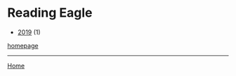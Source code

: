 # Reading Eagle

  * [2019](./reading-eagle-2019.md) (1)

[homepage](https://www.readingeagle.com/)

----

[Home](../index.md)
